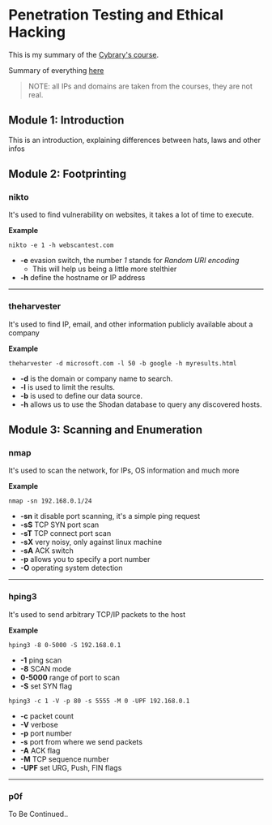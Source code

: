 # Penetration Testing and Ethical Hacking

This is my summary of the [Cybrary's
course](https://app.cybrary.it/browse/course/ethical-hacking).

Summary of everything
[here](https://assets.ctfassets.net/kvf8rpi09wgk/1AdxrpIGkHnVVu4DFpZPP4/78506551e2c6c65e4e39ebbfe3f6e6c9/Penetration_Testing_and_Ethical_Hacking_Study_Guide__1_.pdf)

> NOTE: all IPs and domains are taken from the courses, they are not real.

## Module 1: Introduction

This is an introduction, explaining differences between hats, laws and other
infos

## Module 2: Footprinting

### nikto

It's used to find vulnerability on websites, it takes a lot of time to execute.

**Example**

`nikto -e 1 -h webscantest.com`

- **-e** evasion switch, the number *1* stands for *Random URI encoding*
    - This will help us being a little more stelthier
- **-h** define the hostname or IP address

---

### theharvester

It's used to find IP, email, and other information publicly available about a
company

**Example**

`theharvester -d microsoft.com -l 50 -b google -h myresults.html`

- **-d** is the domain or company name to search.
- **-l** is used to limit the results.
- **-b** is used to define our data source.
- **-h** allows us to use the Shodan database to query any discovered hosts.


## Module 3: Scanning and Enumeration

### nmap

It's used to scan the network, for IPs, OS information and much more

**Example**

`nmap -sn 192.168.0.1/24`

- **-sn** it disable port scanning, it's a simple ping request
- **-sS** TCP SYN port scan
- **-sT** TCP connect port scan
- **-sX** very noisy, only against linux machine
- **-sA** ACK switch
- **-p** allows you to specify a port number
- **-O** operating system detection

---

### hping3

It's used to send arbitrary TCP/IP packets to the host

**Example**

`hping3 -8 0-5000 -S 192.168.0.1`

- **-1** ping scan
- **-8** SCAN mode
- **0-5000** range of port to scan
- **-S** set SYN flag

`hping3 -c 1 -V -p 80 -s 5555 -M 0 -UPF 192.168.0.1`

- **-c** packet count
- **-V** verbose
- **-p** port number
- **-s** port from where we send packets
- **-A** ACK flag
- **-M** TCP sequence number
- **-UPF** set URG, Push, FIN flags

---

### p0f

To Be Continued..


